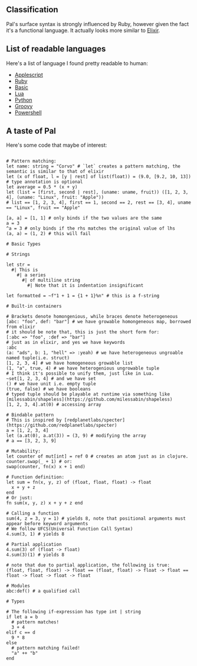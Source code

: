 ## Classification
Pal's surface syntax is strongly influenced by Ruby, however given the fact it's a functional language. It actually looks more similar to [Elixir](https://elixir-lang.org/). 


## List of readable languages

Here's a list of language I found pretty readable to human:
- [Applescript](https://macosxautomation.com/applescript/)
- [Ruby](https://www.ruby-lang.org/)
- [Basic](https://en.wikipedia.org/wiki/BASIC)
- [Lua](https://www.lua.org/)
- [Python](https://www.python.org/)
- [Groovy](https://groovy-lang.org/)
- [Powershell](https://learn.microsoft.com/en-us/powershell/)

## A taste of Pal

Here's some code that maybe of interest: 

```

# Pattern matching:
let name: string = "Corvo" # `let` creates a pattern matching, the semantic is similar to that of elixir
let (x of float, l = [y | rest] of list(float)) = (9.0, [9.2, 10, 13]) # type annotation is optional
let average = 0.5 * (x + y)
let (list = [first, second | rest], (uname: uname, fruit)) ([1, 2, 3, 4], (uname: "Linux", fruit: "Apple")) 
# list == [1, 2, 3, 4], first == 1, second == 2, rest == [3, 4], uname == "Linux", fruit == "Apple"

[a, a] = [1, 1] # only binds if the two values are the same
a = 3
^a = 3 # only binds if the rhs matches the original value of lhs
(a, a) = (1, 2) # this will fail

# Basic Types

# Strings

let str = 
  #| This is 
    #| a series
      #| of multiline string
        #| Note that it is indentation insignificant

let formatted = ~f"1 + 1 = {1 + 1}%n" # this is a f-string

# Built-in containers

# Brackets denote homongenious, while braces denote heterogeneous
[abc: "foo", def: "bar"] # we have growable homongeneous map, borrowed from elixir
# it should be note that, this is just the short form for:
[:abc => "foo", :def => "bar"]
# just as in elixir, and yes we have keywords
:abc
(a: "ads", b: 1, "hell" => :yeah) # we have heterogeneous ungroable named tuple(i.e. struct)
[1, 2, 3, 4] # we have homogeneous growable list 
(1, "a", true, 4) # we have heterogenious ungrowable tuple
# I think it's possible to unify them, just like in Lua.   
~set[1, 2, 3, 4] # and we have set
() # we have unit i.e. empty tuple
(true, false) # we have booleans
# typed tuple should be playable at runtime via something like [milessabin/shapeless](https://github.com/milessabin/shapeless)
[1, 2, 3, 4].at(0) # accessing array 

# Bindable pattern
# This is inspired by [redplanetlabs/specter](https://github.com/redplanetlabs/specter)
a = [1, 2, 3, 4]
let (a.at(0), a.at(3)) = (3, 9) # modifying the array
# a == [3, 2, 3, 9]

# Mutability:
let counter of mut[int] = ref 0 # creates an atom just as in clojure.
counter.swap(_ + 1) # or: 
swap(counter, fn(x) x + 1 end) 

# Function definition: 
let sum = fn(x, y, z) of (float, float, float) -> float
  x + y + z
end
# Or just:
fn sum(x, y, z) x + y + z end

# Calling a function
sum(4, z = 3, y = 1) # yields 8, note that positional arguments must appear before keyword arguments
# We follow UFCS(Universal Function Call Syntax)
4.sum(3, 1) # yields 8

# Partial application
4.sum(3) of (float -> float)
4.sum(3)(1) # yields 8

# note that due to partial application, the following is true:
(float, float, float) -> float == (float, float) -> float -> float == float -> float -> float -> float

# Modules 
abc:def() # a qualified call

# Types

# The following if-expression has type int | string
if let a = b
  # pattern matches!
  3 + 4
elif c == d
  9 * 8
else
  # pattern matching failed!
  "a" ++ "b"
end

```

